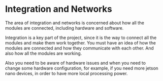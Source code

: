 # Integration and Networks

The area of integration and networks is concerned about how all the modules are connected, including hardware and software. 

Integration is a key part of the project, since it is the way to connect all the modules and make them work together. You must have an idea of how the modules are connected and how they communicate with each other. And also how all the modules are working.

Also you need to be aware of hardware issues and when you need to change some hardware configuration, for example, if you need more jetson nano devices, in order to have more local processing power.
